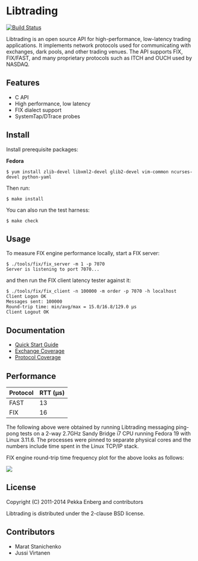 # Libtrading

[![Build Status](https://secure.travis-ci.org/libtrading/libtrading.png?branch=master)](http://travis-ci.org/libtrading/libtrading)

Libtrading is an open source API for high-performance, low-latency trading
applications. It implements network protocols used for communicating with
exchanges, dark pools, and other trading venues. The API supports FIX,
FIX/FAST, and many proprietary protocols such as ITCH and OUCH used by NASDAQ.

## Features

* C API
* High performance, low latency
* FIX dialect support
* SystemTap/DTrace probes

## Install

Install prerequisite packages:

**Fedora**

```
$ yum install zlib-devel libxml2-devel glib2-devel vim-common ncurses-devel python-yaml
```

Then run:

```
$ make install
```

You can also run the test harness:

```
$ make check
```

## Usage

To measure FIX engine performance locally, start a FIX server:

```
$ ./tools/fix/fix_server -m 1 -p 7070
Server is listening to port 7070...
```

and then run the FIX client latency tester against it:

```
$ ./tools/fix/fix_client -n 100000 -m order -p 7070 -h localhost
Client Logon OK
Messages sent: 100000
Round-trip time: min/avg/max = 15.0/16.8/129.0 μs
Client Logout OK
```

## Documentation

* [Quick Start Guide](docs/quickstart.md)
* [Exchange Coverage](https://github.com/libtrading/libtrading/wiki/Exchange-Coverage)
* [Protocol Coverage](https://github.com/libtrading/libtrading/wiki/Protocol-Coverage)

## Performance

Protocol | RTT (μs)
---------|---------
FAST     | 13
FIX      | 16

The following above were obtained by running Libtrading messaging
ping-pong tests on a 2-way 2.7GHz Sandy Bridge i7 CPU running Fedora 19
with Linux 3.11.6.  The processes were pinned to separate physical cores
and the numbers include time spent in the Linux TCP/IP stack.

FIX engine round-trip time frequency plot for the above looks as follows:

<img src="http://libtrading.org/latency-frequency-plot.svg">

## License

Copyright (C) 2011-2014 Pekka Enberg and contributors

Libtrading is distributed under the 2-clause BSD license.

## Contributors

* Marat Stanichenko
* Jussi Virtanen
